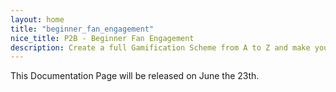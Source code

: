 ```yaml
---
layout: home
title: "beginner_fan_engagement"
nice_title: P2B - Beginner Fan Engagement
description: Create a full Gamification Scheme from A to Z and make your users play!
---
```


This Documentation Page will be released on June the 23th.
